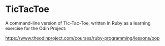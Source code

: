 # TicTacToe
A command-line version of Tic-Tac-Toe, written in Ruby as a learning exercise for the Odin Project:

https://www.theodinproject.com/courses/ruby-programming/lessons/oop
